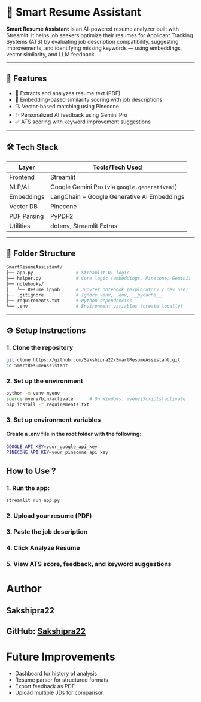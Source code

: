 # 🎯 Smart Resume Assistant

**Smart Resume Assistant** is an AI-powered resume analyzer built with Streamlit. It helps job seekers optimize their resumes for Applicant Tracking Systems (ATS) by evaluating job description compatibility, suggesting improvements, and identifying missing keywords — using embeddings, vector similarity, and LLM feedback.

---

## 🚀 Features

- 📄 Extracts and analyzes resume text (PDF)
- 🧠 Embedding-based similarity scoring with job descriptions
- 🔍 Vector-based matching using Pinecone
- ✨ Personalized AI feedback using Gemini Pro
- ✅ ATS scoring with keyword improvement suggestions

---

## 🛠️ Tech Stack

| Layer           | Tools/Tech Used                                |
|----------------|--------------------------------------------------|
| Frontend       | Streamlit                                       |
| NLP/AI         | Google Gemini Pro (via `google.generativeai`)   |
| Embeddings     | LangChain + Google Generative AI Embeddings     |
| Vector DB      | Pinecone                                         |
| PDF Parsing    | PyPDF2                                           |
| Utilities      | dotenv, Streamlit Extras                        |

---

## 📂 Folder Structure

```bash
SmartResumeAssistant/
├── app.py                # Streamlit UI logic
├── helper.py             # Core logic (embeddings, Pinecone, Gemini)
├── notebooks/
│   └── Resume.ipynb      # Jupyter notebook (exploratory / dev use)
├── .gitignore            # Ignore venv, .env, __pycache__
├── requirements.txt      # Python dependencies
└── .env                  # Environment variables (create locally)
```
---

## ⚙️ Setup Instructions

### 1. Clone the repository

```bash
git clone https://github.com/Sakshipra22/SmartResumeAssistant.git
cd SmartResumeAssistant
```
### 2. Set up the environment

```bash
python -m venv myenv
source myenv/bin/activate      # On Windows: myenv\Scripts\activate
pip install -r requirements.txt
```

### 3. Set up environment variables
#### Create a .env file in the root folder with the following:
```bash
GOOGLE_API_KEY=your_google_api_key
PINECONE_API_KEY=your_pinecone_api_key
```

## How to Use ?

### 1. Run the app:
```bash
streamlit run app.py
```

### 2. Upload your resume (PDF)
### 3. Paste the job description
### 4. Click Analyze Resume
### 5. View ATS score, feedback, and keyword suggestions

# Author
## Sakshipra22
## GitHub: [Sakshipra22](https://www.github.com/sakshipra22)

# Future Improvements
- Dashboard for history of analysis
- Resume parser for structured formats
- Export feedback as PDF
- Upload multiple JDs for comparison


